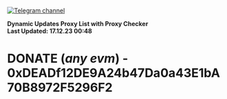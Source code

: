 [![Telegram channel](https://img.shields.io/endpoint?url=https://runkit.io/damiankrawczyk/telegram-badge/branches/master?url=https://t.me/n4z4v0d)](https://t.me/n4z4v0d) 

**Dynamic Updates Proxy List with Proxy Checker**  
**Last Updated: 17.12.23 00:48**

# DONATE (_any evm_) - 0xDEADf12DE9A24b47Da0a43E1bA70B8972F5296F2
